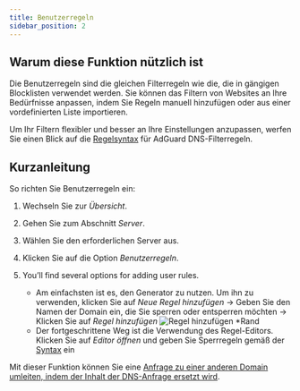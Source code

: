 ```yaml
---
title: Benutzerregeln
sidebar_position: 2
---
```


## Warum diese Funktion nützlich ist

Die Benutzerregeln sind die gleichen Filterregeln wie die, die in gängigen Blocklisten verwendet werden. Sie können das Filtern von Websites an Ihre Bedürfnisse anpassen, indem Sie Regeln manuell hinzufügen oder aus einer vordefinierten Liste importieren.

Um Ihr Filtern flexibler und besser an Ihre Einstellungen anzupassen, werfen Sie einen Blick auf die [Regelsyntax](/general/dns-filtering-syntax/) für AdGuard DNS-Filterregeln.

## Kurzanleitung

So richten Sie Benutzerregeln ein:

1. Wechseln Sie zur _Übersicht_.

2. Gehen Sie zum Abschnitt _Server_.

3. Wählen Sie den erforderlichen Server aus.

4. Klicken Sie auf die Option _Benutzerregeln_.

5. You’ll find several options for adding user rules.

    - Am einfachsten ist es, den Generator zu nutzen. Um ihn zu verwenden, klicken Sie auf _Neue Regel hinzufügen_ → Geben Sie den Namen der Domain ein, die Sie sperren oder entsperren möchten → Klicken Sie auf _Regel hinzufügen_
        ![Regel hinzufügen \*Rand](https://cdn.adtidy.org/content/kb/dns/private/new_dns/userrules_step5.png)
    - Der fortgeschrittene Weg ist die Verwendung des Regel-Editors. Klicken Sie auf _Editor öffnen_ und geben Sie Sperrregeln gemäß der [Syntax](/general/dns-filtering-syntax/) ein

Mit dieser Funktion können Sie eine [Anfrage zu einer anderen Domain umleiten, indem der Inhalt der DNS-Anfrage ersetzt wird](/general/dns-filtering-syntax/#dnsrewrite-modifier).
